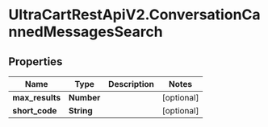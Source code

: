 # UltraCartRestApiV2.ConversationCannedMessagesSearch

## Properties

Name | Type | Description | Notes
------------ | ------------- | ------------- | -------------
**max_results** | **Number** |  | [optional] 
**short_code** | **String** |  | [optional] 


